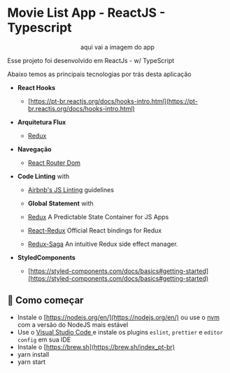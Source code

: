 # Movie List App - ReactJS - Typescript

<p align="center">
 aqui vai a imagem do app
</p>

Esse projeto foi desenvolvido em ReactJs - w/ TypeScript

Abaixo temos as principais tecnologias por trás desta aplicação

- **React Hooks**
  - [https://pt-br.reactjs.org/docs/hooks-intro.html](https://pt-br.reactjs.org/docs/hooks-intro.html)

- **Arquitetura Flux**
  - [Redux](https://redux.js.org/docs/introduction/)

- **Navegação**
  - [React Router Dom](https://reactrouter.com/en/main) 

- **Code Linting** with
  - [Airbnb's JS Linting](https://github.com/airbnb/javascript) guidelines

  - **Global Statement** with

  - [Redux](https://redux.js.org/) A Predictable State Container for JS Apps
  - [React-Redux](https://react-redux.js.org/) Official React bindings for Redux
  - [Redux-Saga](https://redux-saga.js.org/) An intuitive Redux side effect manager.

- **StyledComponents**
  - [https://styled-components.com/docs/basics#getting-started](https://styled-components.com/docs/basics#getting-started)

## 🚀 Como começar

- Instale o [https://nodejs.org/en/](https://nodejs.org/en/) ou use o [nvm](https://github.com/nvm-sh/nvm) com a versão do NodeJS mais estável
- Use o [Visual Studio Code ](https://code.visualstudio.com/) e instale os plugins `eslint`, `prettier` e `editor config` em sua IDE
- Instale o [https://brew.sh](https://brew.sh/index_pt-br)
- yarn install
- yarn start
